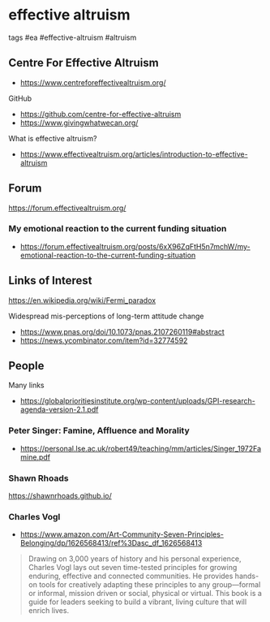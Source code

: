 # effective altruism

tags #ea #effective-altruism #altruism

## Centre For Effective Altruism

* https://www.centreforeffectivealtruism.org/

GitHub

* https://github.com/centre-for-effective-altruism
* https://www.givingwhatwecan.org/

What is effective altruism?
* https://www.effectivealtruism.org/articles/introduction-to-effective-altruism


## Forum

https://forum.effectivealtruism.org/


### My emotional reaction to the current funding situation

* https://forum.effectivealtruism.org/posts/6xX96ZqFtH5n7mchW/my-emotional-reaction-to-the-current-funding-situation


## Links of Interest


https://en.wikipedia.org/wiki/Fermi_paradox

Widespread mis-perceptions of long-term attitude change

* https://www.pnas.org/doi/10.1073/pnas.2107260119#abstract
* https://news.ycombinator.com/item?id=32774592

## People

Many links

* https://globalprioritiesinstitute.org/wp-content/uploads/GPI-research-agenda-version-2.1.pdf


### Peter Singer: Famine, Affluence and Morality

* https://personal.lse.ac.uk/robert49/teaching/mm/articles/Singer_1972Famine.pdf


### Shawn Rhoads

 https://shawnrhoads.github.io/


### Charles Vogl

* https://www.amazon.com/Art-Community-Seven-Principles-Belonging/dp/1626568413/ref%3Dasc_df_1626568413

>Drawing on 3,000 years of history and his personal experience, Charles Vogl lays out seven time-tested principles for growing enduring, effective and connected communities. He provides hands-on tools for creatively adapting these principles to any group—formal or informal, mission driven or social, physical or virtual. This book is a guide for leaders seeking to build a vibrant, living culture that will enrich lives.


